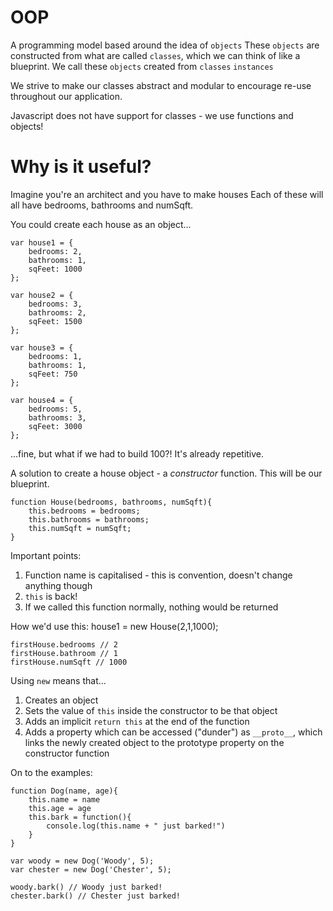 # OOP

A programming model based around the idea of `objects`
These `objects` are constructed from what are called
`classes`, which we can think of like a blueprint.
We call these `objects` created from `classes` `instances`

We strive to make our classes abstract and modular to
encourage re-use throughout our application.

Javascript does not have support for classes - we use
functions and objects!

# Why is it useful?
Imagine you're an architect and you have to make houses
Each of these will all have bedrooms, bathrooms and numSqft.

You could create each house as an object...

    var house1 = {
        bedrooms: 2,
        bathrooms: 1,
        sqFeet: 1000
    };
    
    var house2 = {
        bedrooms: 3,
        bathrooms: 2,
        sqFeet: 1500
    };

    var house3 = {
        bedrooms: 1,
        bathrooms: 1,
        sqFeet: 750
    };

    var house4 = {
        bedrooms: 5,
        bathrooms: 3,
        sqFeet: 3000
    };

...fine, but what if we had to build 100?! It's already repetitive.

A solution to create a house object - a *constructor* function. This will be our blueprint.

    function House(bedrooms, bathrooms, numSqft){
        this.bedrooms = bedrooms;
        this.bathrooms = bathrooms;
        this.numSqft = numSqft;
    }

Important points:
1. Function name is capitalised - this is convention, doesn't change anything though
2. `this` is back!
3. If we called this function normally, nothing would be returned

How we'd use this:
    house1 = new House(2,1,1000);

    firstHouse.bedrooms // 2
    firstHouse.bathroom // 1
    firstHouse.numSqft // 1000

Using `new` means that...
1. Creates an object
2. Sets the value of `this` inside the constructor to be that object
3. Adds an implicit `return this` at the end of the function
4. Adds a property which can be accessed ("dunder") as `__proto__`, which links the newly created object to the prototype property on the constructor function

On to the examples:

    function Dog(name, age){
        this.name = name
        this.age = age
        this.bark = function(){
            console.log(this.name + " just barked!")
        }
    }

    var woody = new Dog('Woody', 5);
    var chester = new Dog('Chester', 5);

    woody.bark() // Woody just barked!
    chester.bark() // Chester just barked!